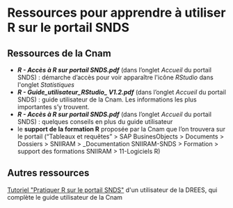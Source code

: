 # Ressources pour apprendre à utiliser R sur le portail SNDS
<!-- SPDX-License-Identifier: MPL-2.0 -->  

## Ressources de la Cnam

- ***R - Accès à R sur portail SNDS.pdf*** (dans l’onglet *Accueil* du portail SNDS) : démarche d’accès pour voir apparaître l'icône *RStudio* dans l'onglet *Statistiques*
- ***R - Guide_utilisateur_RStudio_ V1.2.pdf*** (dans l’onglet *Accueil* du portail SNDS) : guide utilisateur de la Cnam. Les informations les plus importantes s’y trouvent.
- ***R - Accès à R sur portail SNDS.pdf*** (dans l’onglet *Accueil* du portail SNDS) : quelques conseils en plus du guide utilisateur
- le **support de la formation R** proposée par la Cnam que l’on trouvera sur le portail (“Tableaux et requêtes” > SAP BusinesObjects > Documents > Dossiers > SNIIRAM > _Documentation SNIIRAM-SNDS > Formation > support des formations SNIIRAM > 11-Logiciels R)

## Autres ressources

  <a href="/files/DREES/tuto_R_portail_SNDS.nb.html" title="Download"> Tutoriel "Pratiquer R sur le portail SNDS"</a> d'un utilisateur de la DREES, qui complète le guide utilisateur de la Cnam


